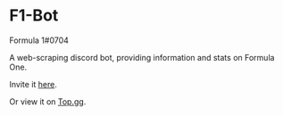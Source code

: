 # F1-Bot
Formula 1#0704

A web-scraping discord bot, providing information and stats on Formula One. 

Invite it [here](https://discord.com/api/oauth2/authorize?client_id=892067951195336734&permissions=8&scope=bot%20applications.commands).

Or view it on [Top.gg](https://top.gg/bot/892067951195336734).
